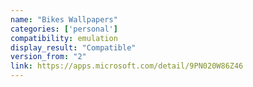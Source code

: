 ```yaml
---
name: "Bikes Wallpapers"
categories: ['personal']
compatibility: emulation
display_result: "Compatible"
version_from: "2"
link: https://apps.microsoft.com/detail/9PN020W86Z46
---
```

